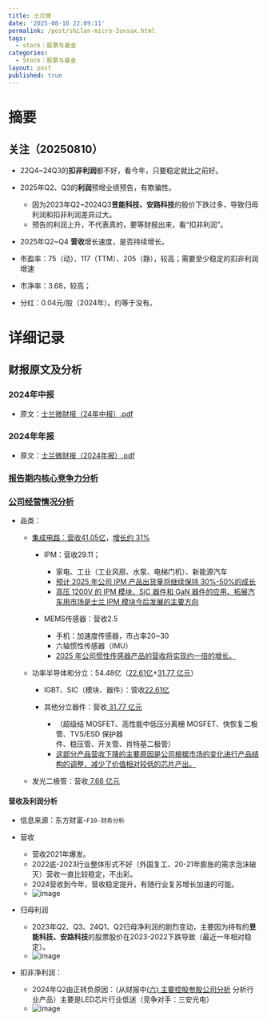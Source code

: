 ```yaml
---
title: 士兰微
date: '2025-08-10 22:09:11'
permalink: /post/shilan-micro-2uvsax.html
tags:
  - stock｜股票与基金
categories:
  - Stock｜股票与基金
layout: post
published: true
---
```






# 摘要

## 关注（20250810）

- 22Q4~24Q3的**扣非利润**都不好，<span data-type="text" style="color: var(--b3-font-color13);">看今年，只要稳定</span>就比之前<span data-type="text" style="color: var(--b3-font-color13);">好</span>。
- 2025年Q2、Q3的**利润**​<span data-type="text" style="color: var(--b3-font-color13);">预增</span>业绩预告，<span data-type="text" style="color: var(--b3-font-color13);">有欺骗性</span>。

  - 因为2023年Q2~2024Q3**昱能科技、安路科技**的股价下跌过多，导致归母利润和扣非利润差异过大。
  - 预告的利润上升，不代表真的，要等财报出来，看“扣非利润”。
- 2025年Q2~Q4 **营收**增长速度，是否持续增长。
- 市盈率：75（动）、117（TTM）、205（静），<span data-type="text" style="color: var(--b3-font-color13);">较高</span>；需要至少稳定的<span data-type="text" style="color: var(--b3-font-color13);">扣非利润增速</span>
- 市净率：3.68，<span data-type="text" style="color: var(--b3-font-color13);">较高</span>；
- 分红：0.04元/股（2024年）。<span data-type="text" style="color: var(--b3-font-color13);">约等于没有。</span>

# 详细记录

## 财报原文及分析

### 2024年中报

- 原文：[士兰微财报（24年中报）.pdf](assets/士兰微财报（24年中报）-20250810223537-3xudisp.pdf)

### 2024年年报

- 原文：[士兰微财报（2024年报）.pdf](assets/士兰微财报（2024年报）-20250811094918-yyj07cl.pdf)

### [报告期内核心竞争力分析](assets/士兰微财报（2024年报）-20250811094918-yyj07cl.pdf#page=15)

### [公司经营情况分析](assets/士兰微财报（2024年报）-20250811094918-yyj07cl.pdf#page=10)

- 品类：

  - [集成电路：营收41.05亿](assets/士兰微财报（2024年报）-20250811094918-yyj07cl.pdf#page=10)，[增长约 31%](assets/士兰微财报（2024年报）-20250811094918-yyj07cl.pdf#page=10)

    - IPM：营收29.11；

      - 家电、工业（工业风扇、水泵、电梯门机）、新能源汽车
      - [预计 2025 年公司 IPM 产品出货量将继续保持 30%-50%的成长](assets/士兰微财报（2024年报）-20250811094918-yyj07cl.pdf#page=11)
      - [高压 1200V 的 IPM 模块、SiC 器件和 GaN 器件的应用、拓展汽车用市场是士兰 IPM 模块今后发展的主要方向](assets/士兰微财报（2024年报）-20250811094918-yyj07cl.pdf#page=11)
    - MEMS传感器：营收2.5

      - 手机：加速度传感器，市占率20~30
      - 六轴惯性传感器（IMU）
      - [ 2025 年公司惯性传感器产品的营收将实现约一倍的增长。](assets/士兰微财报（2024年报）-20250811094918-yyj07cl.pdf#page=11)
  - 功率半导体和分立：54.48亿（[22.61亿](assets/士兰微财报（2024年报）-20250811094918-yyj07cl.pdf#page=11)+[31.77 亿元](assets/士兰微财报（2024年报）-20250811094918-yyj07cl.pdf#page=12)）

    - IGBT、SIC（模块、器件）：营收[22.61亿](assets/士兰微财报（2024年报）-20250811094918-yyj07cl.pdf#page=11)
    - 其他分立器件：营收[ 31.77 亿元](assets/士兰微财报（2024年报）-20250811094918-yyj07cl.pdf#page=12)

      - （超级结 MOSFET、高性能中低压分离栅 MOSFET、快恢复二极管、TVS/ESD 保护器  
        件、稳压管、开关管、肖特基二极管）
      - [这部分产品营收下降的主要原因是公司根据市场的变化进行产品结构的调整，减少了价值相对较低的芯片产出。](assets/士兰微财报（2024年报）-20250811094918-yyj07cl.pdf#page=12)
  - 发光二极管：营收[ 7.68 亿元](assets/士兰微财报（2024年报）-20250811094918-yyj07cl.pdf#page=12)

#### 营收及利润分析

- 信息来源：东方财富-`F10-财务分析`​
- 营收

  - 营收2021年爆发。
  - 2022底-2023行业整体形式不好（外国复工、20-21年膨胀的需求泡沫破灭）营收一直比较稳定，不出彩。
  - 2024营收到今年，营收<span data-type="text" style="color: var(--b3-font-color13);">稳定提升</span>，<span data-type="text" style="color: var(--b3-font-color13);">有随行业复苏增长加速的可能。</span>
  - ![image](https://cdn.jsdelivr.net/gh/neilChenXie/ChenVideo/pic/image-20250811115037-zbq37om.png)
- 归母利润

  - 2023年Q2、Q3、24Q1、Q2归母净利润的剧烈变动，主要因为持有的**昱能科技、安路科技**的股票股价在2023-2022下跌导致（最近一年相对稳定）。
  - ![image](https://cdn.jsdelivr.net/gh/neilChenXie/ChenVideo/pic/image-20250811124020-qc1rlqi.png)
- 扣非净利润：

  - 2024年Q2由正转负原因：（从财报中[(六) 主要控股参股公司分析](assets/士兰微财报（24年中报）-20250810223537-3xudisp.pdf#page=29) 分析行业产品）主要是LED芯片行业低迷（竞争对手：三安光电）
  - ![image](https://cdn.jsdelivr.net/gh/neilChenXie/ChenVideo/pic/image-20250810231753-le1lu5t.png)
